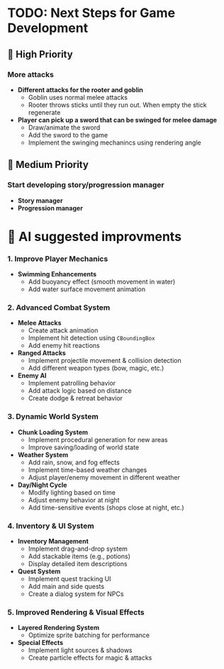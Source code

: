 # TODO: Next Steps for Game Development

## :rocket: High Priority

### More attacks
- **Different attacks for the rooter and goblin**
  - Goblin uses normal melee attacks
  - Rooter throws sticks until they run out. When empty the stick regenerate
- **Player can pick up a sword that can be swinged for melee damage**  
  - Draw/animate the sword
  - Add the sword to the game
  - Implement the swinging mechanincs using rendering angle

## 🎯 Medium Priority

### Start developing story/progression manager
- **Story manager**
- **Progression manager**


# :robot: AI suggested improvments

### 1. Improve Player Mechanics
- **Swimming Enhancements**
  - Add buoyancy effect (smooth movement in water)
  - Add water surface movement animation

### 2. Advanced Combat System
- **Melee Attacks**
  - Create attack animation
  - Implement hit detection using `CBoundingBox`
  - Add enemy hit reactions
- **Ranged Attacks**
  - Implement projectile movement & collision detection
  - Add different weapon types (bow, magic, etc.)
- **Enemy AI**
  - Implement patrolling behavior
  - Add attack logic based on distance
  - Create dodge & retreat behavior


### 3. Dynamic World System
- **Chunk Loading System**
  - Implement procedural generation for new areas
  - Improve saving/loading of world state
- **Weather System**
  - Add rain, snow, and fog effects
  - Implement time-based weather changes
  - Adjust player/enemy movement in different weather
- **Day/Night Cycle**
  - Modify lighting based on time
  - Adjust enemy behavior at night
  - Add time-sensitive events (shops close at night, etc.)

### 4. Inventory & UI System
- **Inventory Management**
  - Implement drag-and-drop system
  - Add stackable items (e.g., potions)
  - Display detailed item descriptions
- **Quest System**
  - Implement quest tracking UI
  - Add main and side quests
  - Create a dialog system for NPCs

### 5. Improved Rendering & Visual Effects
- **Layered Rendering System**
  - Optimize sprite batching for performance
- **Special Effects**
  - Implement light sources & shadows
  - Create particle effects for magic & attacks

